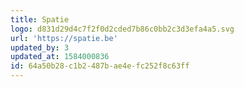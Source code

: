 ```yaml
---
title: Spatie
logo: d831d29d4c7f2f0d2cded7b86c0bb2c3d3efa4a5.svg
url: 'https://spatie.be'
updated_by: 3
updated_at: 1584000836
id: 64a50b28-c1b2-487b-ae4e-fc252f8c63ff
---
```

